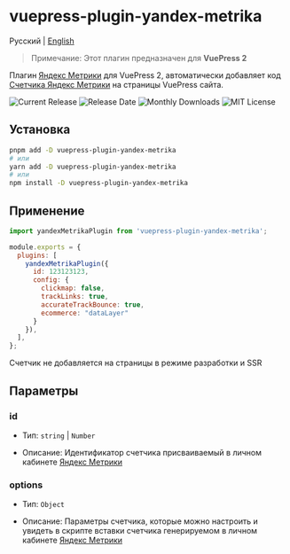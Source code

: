 # vuepress-plugin-yandex-metrika

Русский | [English](README.md)

> Примечание: Этот плагин предназначен для **VuePress 2**

Плагин [Яндекс Метрики](https://metrika.yandex.ru/) для VuePress 2, автоматически добавляет код [Счетчика Яндекс Метрики](https://yandex.ru/support/metrica/user-cases/general.html) на страницы VuePress сайта.

![Current Release](https://img.shields.io/github/release/voral/vuepress-plugin-yandex-metrika.svg?style=flat-square)
![Release Date](https://img.shields.io/github/release-date/voral/vuepress-plugin-yandex-metrika?style=flat-square)
![Monthly Downloads](https://img.shields.io/npm/dm/vuepress-plugin-yandex-metrika?style=flat-square)
![MIT License](https://img.shields.io/github/license/voral/vuepress-plugin-yandex-metrika.svg?style=flat-square)


## Установка

```bash
pnpm add -D vuepress-plugin-yandex-metrika
# или
yarn add -D vuepress-plugin-yandex-metrika
# или
npm install -D vuepress-plugin-yandex-metrika
```

## Применение

```js
import yandexMetrikaPlugin from 'vuepress-plugin-yandex-metrika';

module.exports = {
  plugins: [
    yandexMetrikaPlugin({
      id: 123123123,
      config: {
        clickmap: false,
        trackLinks: true,
        accurateTrackBounce: true,
        ecommerce: "dataLayer"         
      }
    }),
  ],
};
```
Счетчик не добавляется на страницы в режиме разработки и SSR

## Параметры

### id

- Тип: `string` | `Number`

- Описание: Идентификатор счетчика присваиваемый в личном кабинете [Яндекс Метрики](https://metrika.yandex.ru/list)

### options

- Тип: `Object`

- Описание: Параметры счетчика, которые можно настроить и увидеть в скрипте вставки счетчика генерируемом в личном кабинете [Яндекс Метрики](https://metrika.yandex.ru/list)




